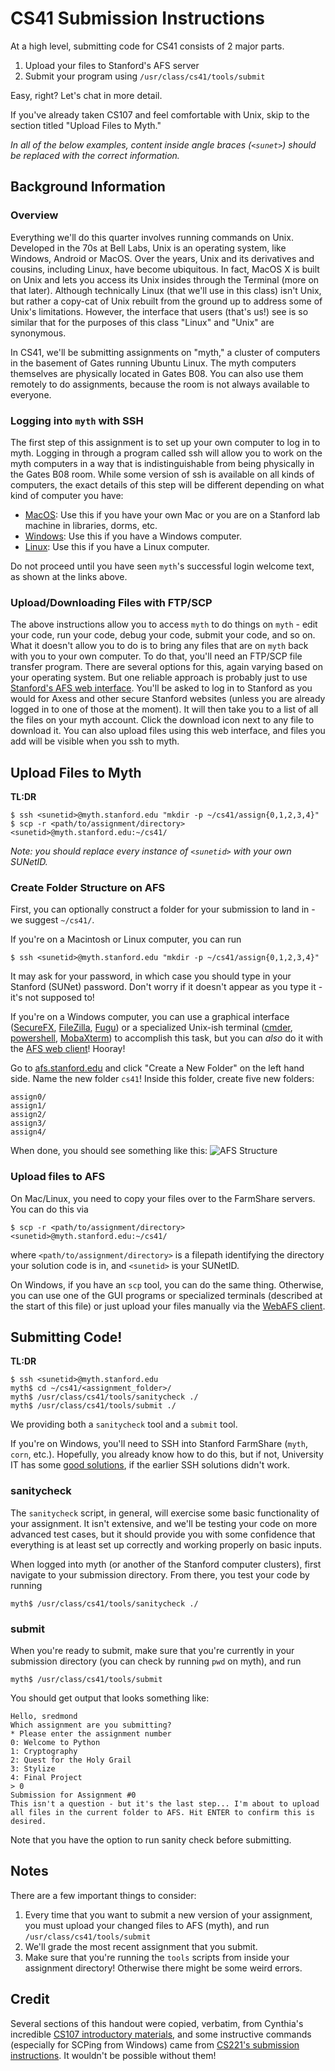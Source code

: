# CS41 Submission Instructions

At a high level, submitting code for CS41 consists of 2 major parts.

1. Upload your files to Stanford's AFS server
2. Submit your program using `/usr/class/cs41/tools/submit`

Easy, right? Let's chat in more detail.

If you've already taken CS107 and feel comfortable with Unix, skip to the section titled "Upload Files to Myth."

*In all of the below examples, content inside angle braces (`<sunet>`) should be replaced with the correct information.*

## Background Information

### Overview

Everything we'll do this quarter involves running commands on Unix. Developed in the 70s at Bell Labs, Unix is an operating system, like Windows, Android or MacOS. Over the years, Unix and its derivatives and cousins, including Linux, have become ubiquitous. In fact, MacOS X is built on Unix and lets you access its Unix insides through the Terminal (more on that later). Although technically Linux (that we'll use in this class) isn't Unix, but rather a copy-cat of Unix rebuilt from the ground up to address some of Unix's limitations. However, the interface that users (that's us!) see is so similar that for the purposes of this class "Linux" and "Unix" are synonymous.

In CS41, we'll be submitting assignments on "myth," a cluster of computers in the basement of Gates running Ubuntu Linux. The myth computers themselves are physically located in Gates B08. You can also use them remotely to do assignments, because the room is not always available to everyone.

### Logging into `myth` with SSH

The first step of this assignment is to set up your own computer to log in to myth. Logging in through a program called ssh will allow you to work on the myth computers in a way that is indistinguishable from being physically in the Gates B08 room. While some version of ssh is available on all kinds of computers, the exact details of this step will be different depending on what kind of computer you have:

- [MacOS](https://web.stanford.edu/class/cs107/assign0/macos.html): Use this if you have your own Mac or you are on a Stanford lab machine in libraries, dorms, etc.
- [Windows](https://web.stanford.edu/class/cs107/assign0/windows.html): Use this if you have a Windows computer.
- [Linux](https://web.stanford.edu/class/cs107/assign0/linux.html): Use this if you have a Linux computer.

Do not proceed until you have seen `myth`'s successful login welcome text, as shown at the links above.

### Upload/Downloading Files with FTP/SCP

The above instructions allow you to access `myth` to do things on `myth` - edit your code, run your code, debug your code, submit your code, and so on. What it doesn't allow you to do is to bring any files that are on `myth` back with you to your own computer. To do that, you'll need an FTP/SCP file transfer program. There are several options for this, again varying based on your operating system. But one reliable approach is probably just to use [Stanford's AFS web interface](https://afs.stanford.edu). You'll be asked to log in to Stanford as you would for Axess and other secure Stanford websites (unless you are already logged in to one of those at the moment). It will then take you to a list of all the files on your myth account. Click the download icon next to any file to download it. You can also upload files using this web interface, and files you add will be visible when you ssh to myth.

## Upload Files to Myth

**TL:DR**

```
$ ssh <sunetid>@myth.stanford.edu "mkdir -p ~/cs41/assign{0,1,2,3,4}"
$ scp -r <path/to/assignment/directory> <sunetid>@myth.stanford.edu:~/cs41/
```

*Note: you should replace every instance of `<sunetid>` with your own SUNetID.*

### Create Folder Structure on AFS

First, you can optionally construct a folder for your submission to land in - we suggest `~/cs41/`. 

If you're on a Macintosh or Linux computer, you can run

```
$ ssh <sunetid>@myth.stanford.edu "mkdir -p ~/cs41/assign{0,1,2,3,4}"
```

It may ask for your password, in which case you should type in your Stanford (SUNet) password. Don't worry if it doesn't appear as you type it - it's not supposed to!

If you're on a Windows computer, you can use a graphical interface ([SecureFX](https://uit.stanford.edu/software/securefx), [FileZilla](https://filezilla-project.org/), [Fugu](http://rsug.itd.umich.edu/software/fugu/)) or a specialized Unix-ish terminal ([cmder](http://cmder.net/), [powershell](https://msdn.microsoft.com/en-us/powershell/scripting/setup/installing-windows-powershell), [MobaXterm](http://mobaxterm.mobatek.net/)) to accomplish this task, but you can *also* do it with the [AFS web client](https://afs.stanford.edu)! Hooray!

Go to [afs.stanford.edu](https://afs.stanford.edu) and click "Create a New Folder" on the left hand side. Name the new folder `cs41`! Inside this folder, create five new folders:

```
assign0/
assign1/
assign2/
assign3/
assign4/
```

When done, you should see something like this:
![AFS Structure](https://raw.githubusercontent.com/stanfordpython/python-handouts/master/img/afs-structure.png)

### Upload files to AFS

On Mac/Linux, you need to copy your files over to the FarmShare servers. You can do this via 

```
$ scp -r <path/to/assignment/directory> <sunetid>@myth.stanford.edu:~/cs41/
```

where `<path/to/assignment/directory>` is a filepath identifying the directory your solution code is in, and `<sunetid>` is your SUNetID.

On Windows, if you have an `scp` tool, you can do the same thing. Otherwise, you can use one of the GUI programs or specialized terminals (described at the start of this file) or just upload your files manually via the [WebAFS client](https://afs.stanford.edu).

## Submitting Code!

**TL:DR**

```
$ ssh <sunetid>@myth.stanford.edu
myth$ cd ~/cs41/<assignment_folder>/
myth$ /usr/class/cs41/tools/sanitycheck ./
myth$ /usr/class/cs41/tools/submit ./
```

We providing both a `sanitycheck` tool and a `submit` tool.

If you're on Windows, you'll need to SSH into Stanford FarmShare (`myth`, `corn`, etc.). Hopefully, you already know how to do this, but if not, University IT has some [good solutions](https://uit.stanford.edu/service/sharedcomputing/loggingin), if the earlier SSH solutions didn't work.

### sanitycheck

The `sanitycheck` script, in general, will exercise some basic functionality of your assignment. It isn't extensive, and we'll be testing your code on more advanced test cases, but it should provide you with some confidence that everything is at least set up correctly and working properly on basic inputs.

When logged into myth (or another of the Stanford computer clusters), first navigate to your submission directory. From there, you test your code by running

```
myth$ /usr/class/cs41/tools/sanitycheck ./
```

### submit

When you're ready to submit, make sure that you're currently in your submission directory (you can check by running `pwd` on myth), and run

```
myth$ /usr/class/cs41/tools/submit
```

You should get output that looks something like:

```
Hello, sredmond
Which assignment are you submitting?
* Please enter the assignment number
0: Welcome to Python
1: Cryptography
2: Quest for the Holy Grail
3: Stylize
4: Final Project
> 0
Submission for Assignment #0
This isn't a question - but it's the last step... I'm about to upload all files in the current folder to AFS. Hit ENTER to confirm this is desired.
```

Note that you have the option to run sanity check before submitting.

## Notes

There are a few important things to consider:

1. Every time that you want to submit a new version of your assignment, you must upload your changed files to AFS (myth), and run `/usr/class/cs41/tools/submit`
2. We'll grade the most recent assignment that you submit.
3. Make sure that you're running the `tools` scripts from inside your assignment directory! Otherwise there might be some weird errors.

## Credit

Several sections of this handout were copied, verbatim, from Cynthia's incredible [CS107 introductory materials](https://web.stanford.edu/class/cs107/assign0/), and some instructive commands (especially for SCPing from Windows) came from [CS221's submission instructions](http://web.stanford.edu/class/cs221/). It wouldn't be possible without them!